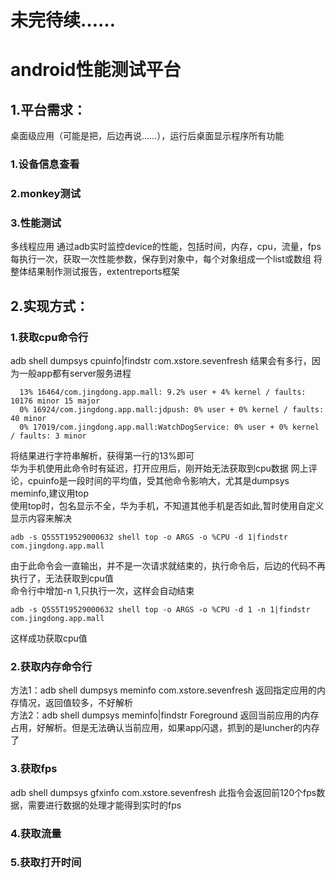 # 未完待续……
# android性能测试平台
## 1.平台需求：
桌面级应用（可能是把，后边再说……），运行后桌面显示程序所有功能
### 1.设备信息查看
### 2.monkey测试
### 3.性能测试
多线程应用
通过adb实时监控device的性能，包括时间，内存，cpu，流量，fps
每执行一次，获取一次性能参数，保存到对象中，每个对象组成一个list或数组
将整体结果制作测试报告，extentreports框架
## 2.实现方式：
### 1.获取cpu命令行
adb shell dumpsys cpuinfo|findstr com.xstore.sevenfresh
结果会有多行，因为一般app都有server服务进程  
~~~
  13% 16464/com.jingdong.app.mall: 9.2% user + 4% kernel / faults: 10176 minor 15 major
  0% 16924/com.jingdong.app.mall:jdpush: 0% user + 0% kernel / faults: 40 minor
  0% 17019/com.jingdong.app.mall:WatchDogService: 0% user + 0% kernel / faults: 3 minor
~~~
将结果进行字符串解析，获得第一行的13%即可  
华为手机使用此命令时有延迟，打开应用后，刚开始无法获取到cpu数据
网上评论，cpuinfo是一段时间的平均值，受其他命令影响大，尤其是dumpsys meminfo,建议用top  
使用top时，包名显示不全，华为手机，不知道其他手机是否如此,暂时使用自定义显示内容来解决  
~~~
adb -s Q5S5T19529000632 shell top -o ARGS -o %CPU -d 1|findstr com.jingdong.app.mall
~~~
由于此命令会一直输出，并不是一次请求就结束的，执行命令后，后边的代码不再执行了，无法获取到cpu值  
命令行中增加-n 1,只执行一次，这样会自动结束  
~~~
adb -s Q5S5T19529000632 shell top -o ARGS -o %CPU -d 1 -n 1|findstr com.jingdong.app.mall
~~~
这样成功获取cpu值
### 2.获取内存命令行
方法1：adb shell dumpsys meminfo com.xstore.sevenfresh
返回指定应用的内存情况，返回值较多，不好解析<br>
方法2：adb shell dumpsys meminfo|findstr Foreground
返回当前应用的内存占用，好解析。但是无法确认当前应用，如果app闪退，抓到的是luncher的内存了<br>
### 3.获取fps
adb shell dumpsys gfxinfo com.xstore.sevenfresh
此指令会返回前120个fps数据，需要进行数据的处理才能得到实时的fps
### 4.获取流量
### 5.获取打开时间
